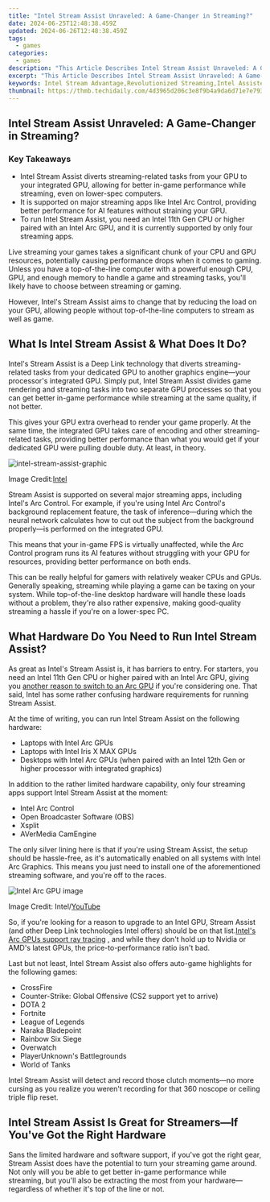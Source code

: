 ```yaml
---
title: "Intel Stream Assist Unraveled: A Game-Changer in Streaming?"
date: 2024-06-25T12:48:38.459Z
updated: 2024-06-26T12:48:38.459Z
tags:
  - games
categories:
  - games
description: "This Article Describes Intel Stream Assist Unraveled: A Game-Changer in Streaming?"
excerpt: "This Article Describes Intel Stream Assist Unraveled: A Game-Changer in Streaming?"
keywords: Intel Stream Advantage,Revolutionized Streaming,Intel Assisted Playback,Smooth Video Streams,Gaming with Intel,Enhanced Media Experience,Technology in Streaming
thumbnail: https://thmb.techidaily.com/4d3965d206c3e8f9b4a9da6d71e7e79363ab237dd992d3524ab2a99d8d4908ed.jpg
---
```


## Intel Stream Assist Unraveled: A Game-Changer in Streaming?

### Key Takeaways

* Intel Stream Assist diverts streaming-related tasks from your GPU to your integrated GPU, allowing for better in-game performance while streaming, even on lower-spec computers.
* It is supported on major streaming apps like Intel Arc Control, providing better performance for AI features without straining your GPU.
* To run Intel Stream Assist, you need an Intel 11th Gen CPU or higher paired with an Intel Arc GPU, and it is currently supported by only four streaming apps.

 Live streaming your games takes a significant chunk of your CPU and GPU resources, potentially causing performance drops when it comes to gaming. Unless you have a top-of-the-line computer with a powerful enough CPU, GPU, and enough memory to handle a game and streaming tasks, you'll likely have to choose between streaming or gaming.

 However, Intel's Stream Assist aims to change that by reducing the load on your GPU, allowing people without top-of-the-line computers to stream as well as game.

## What Is Intel Stream Assist & What Does It Do?

 Intel's Stream Assist is a Deep Link technology that diverts streaming-related tasks from your dedicated GPU to another graphics engine—your processor's integrated GPU. Simply put, Intel Stream Assist divides game rendering and streaming tasks into two separate GPU processes so that you can get better in-game performance while streaming at the same quality, if not better.

 This gives your GPU extra overhead to render your game properly. At the same time, the integrated GPU takes care of encoding and other streaming-related tasks, providing better performance than what you would get if your dedicated GPU were pulling double duty. At least, in theory.

![intel-stream-assist-graphic](https://static1.makeuseofimages.com/wordpress/wp-content/uploads/2023/11/intel-stream-assist-graphic.jpg)

 Image Credit:[Intel](https://www.intel.com/content/www/us/en/architecture-and-technology/adaptix/deep-link-support.html)

 Stream Assist is supported on several major streaming apps, including Intel's Arc Control. For example, if you're using Intel Arc Control's background replacement feature, the task of inference—during which the neural network calculates how to cut out the subject from the background properly—is performed on the integrated GPU.

 This means that your in-game FPS is virtually unaffected, while the Arc Control program runs its AI features without struggling with your GPU for resources, providing better performance on both ends.

 This can be really helpful for gamers with relatively weaker CPUs and GPUs. Generally speaking, streaming while playing a game can be taxing on your system. While top-of-the-line desktop hardware will handle these loads without a problem, they're also rather expensive, making good-quality streaming a hassle if you're on a lower-spec PC.

## What Hardware Do You Need to Run Intel Stream Assist?

 As great as Intel's Stream Assist is, it has barriers to entry. For starters, you need an Intel 11th Gen CPU or higher paired with an Intel Arc GPU, giving you [another reason to switch to an Arc GPU](https://www.makeuseof.com/reasons-switch-intel-arc-gpu/) if you're considering one. That said, Intel has some rather confusing hardware requirements for running Stream Assist.

 At the time of writing, you can run Intel Stream Assist on the following hardware:

* Laptops with Intel Arc GPUs
* Laptops with Intel Iris X MAX GPUs
* Desktops with Intel Arc GPUs (when paired with an Intel 12th Gen or higher processor with integrated graphics)

 In addition to the rather limited hardware capability, only four streaming apps support Intel Stream Assist at the moment:

* Intel Arc Control
* Open Broadcaster Software (OBS)
* Xsplit
* AVerMedia CamEngine

 The only silver lining here is that if you're using Stream Assist, the setup should be hassle-free, as it's automatically enabled on all systems with Intel Arc Graphics. This means you just need to install one of the aforementioned streaming software, and you're off to the races.

![Intel Arc GPU image](https://static1.makeuseofimages.com/wordpress/wp-content/uploads/2022/09/Intel-Arc-GPU-image.jpg)

 Image Credit: Intel/[YouTube](https://www.youtube.com/watch?v=n6LSJcV5Vco&ab%5Fchannel=IntelGraphics)

 So, if you're looking for a reason to upgrade to an Intel GPU, Stream Assist (and other Deep Link technologies Intel offers) should be on that list.[Intel's Arc GPUs support ray tracing](https://www.makeuseof.com/do-intel-arc-gpus-support-ray-tracing/) , and while they don't hold up to Nvidia or AMD's latest GPUs, the price-to-performance ratio isn't bad.

 Last but not least, Intel Stream Assist also offers auto-game highlights for the following games:

* CrossFire
* Counter-Strike: Global Offensive (CS2 support yet to arrive)
* DOTA 2
* Fortnite
* League of Legends
* Naraka Bladepoint
* Rainbow Six Siege
* Overwatch
* PlayerUnknown's Battlegrounds
* World of Tanks

 Intel Stream Assist will detect and record those clutch moments—no more cursing as you realize you weren't recording for that 360 noscope or ceiling triple flip reset.

## Intel Stream Assist Is Great for Streamers—If You've Got the Right Hardware

 Sans the limited hardware and software support, if you've got the right gear, Stream Assist does have the potential to turn your streaming game around. Not only will you be able to get better in-game performance while streaming, but you'll also be extracting the most from your hardware—regardless of whether it's top of the line or not.


<ins class="adsbygoogle"
     style="display:block"
     data-ad-format="autorelaxed"
     data-ad-client="ca-pub-7571918770474297"
     data-ad-slot="1223367746"></ins>



<ins class="adsbygoogle"
     style="display:block"
     data-ad-client="ca-pub-7571918770474297"
     data-ad-slot="8358498916"
     data-ad-format="auto"
     data-full-width-responsive="true"></ins>


